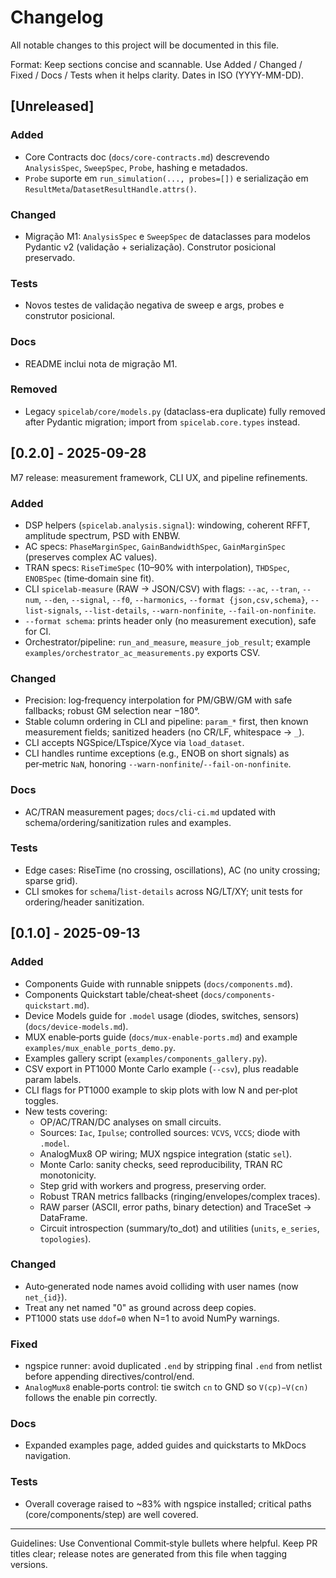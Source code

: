 # Changelog

All notable changes to this project will be documented in this file.

Format: Keep sections concise and scannable. Use Added / Changed / Fixed / Docs / Tests
when it helps clarity. Dates in ISO (YYYY-MM-DD).

## [Unreleased]
### Added
- Core Contracts doc (`docs/core-contracts.md`) descrevendo `AnalysisSpec`, `SweepSpec`, `Probe`, hashing e metadados.
- `Probe` suporte em `run_simulation(..., probes=[])` e serialização em `ResultMeta`/`DatasetResultHandle.attrs()`.

### Changed
- Migração M1: `AnalysisSpec` e `SweepSpec` de dataclasses para modelos Pydantic v2 (validação + serialização). Construtor posicional preservado.

### Tests
- Novos testes de validação negativa de sweep e args, probes e construtor posicional.

### Docs
- README inclui nota de migração M1.

### Removed
- Legacy `spicelab/core/models.py` (dataclass-era duplicate) fully removed after Pydantic migration; import from `spicelab.core.types` instead.

## [0.2.0] - 2025-09-28

M7 release: measurement framework, CLI UX, and pipeline refinements.

### Added
- DSP helpers (`spicelab.analysis.signal`): windowing, coherent RFFT, amplitude spectrum, PSD with ENBW.
- AC specs: `PhaseMarginSpec`, `GainBandwidthSpec`, `GainMarginSpec` (preserves complex AC values).
- TRAN specs: `RiseTimeSpec` (10–90% with interpolation), `THDSpec`, `ENOBSpec` (time‑domain sine fit).
- CLI `spicelab-measure` (RAW → JSON/CSV) with flags: `--ac`, `--tran`, `--num`, `--den`, `--signal`, `--f0`, `--harmonics`, `--format {json,csv,schema}`, `--list-signals`, `--list-details`, `--warn-nonfinite`, `--fail-on-nonfinite`.
- `--format schema`: prints header only (no measurement execution), safe for CI.
- Orchestrator/pipeline: `run_and_measure`, `measure_job_result`; example `examples/orchestrator_ac_measurements.py` exports CSV.

### Changed
- Precision: log‑frequency interpolation for PM/GBW/GM with safe fallbacks; robust GM selection near −180°.
- Stable column ordering in CLI and pipeline: `param_*` first, then known measurement fields; sanitized headers (no CR/LF, whitespace → `_`).
- CLI accepts NGSpice/LTspice/Xyce via `load_dataset`.
- CLI handles runtime exceptions (e.g., ENOB on short signals) as per‑metric `NaN`, honoring `--warn-nonfinite`/`--fail-on-nonfinite`.

### Docs
- AC/TRAN measurement pages; `docs/cli-ci.md` updated with schema/ordering/sanitization rules and examples.

### Tests
- Edge cases: RiseTime (no crossing, oscillations), AC (no unity crossing; sparse grid).
- CLI smokes for `schema`/`list-details` across NG/LT/XY; unit tests for ordering/header sanitization.

## [0.1.0] - 2025-09-13

### Added
- Components Guide with runnable snippets (`docs/components.md`).
- Components Quickstart table/cheat‑sheet (`docs/components-quickstart.md`).
- Device Models guide for `.model` usage (diodes, switches, sensors) (`docs/device-models.md`).
- MUX enable‑ports guide (`docs/mux-enable-ports.md`) and example `examples/mux_enable_ports_demo.py`.
- Examples gallery script (`examples/components_gallery.py`).
- CSV export in PT1000 Monte Carlo example (`--csv`), plus readable param labels.
- CLI flags for PT1000 example to skip plots with low N and per‑plot toggles.
- New tests covering:
  - OP/AC/TRAN/DC analyses on small circuits.
  - Sources: `Iac`, `Ipulse`; controlled sources: `VCVS`, `VCCS`; diode with `.model`.
  - AnalogMux8 OP wiring; MUX ngspice integration (static `sel`).
  - Monte Carlo: sanity checks, seed reproducibility, TRAN RC monotonicity.
  - Step grid with workers and progress, preserving order.
  - Robust TRAN metrics fallbacks (ringing/envelopes/complex traces).
  - RAW parser (ASCII, error paths, binary detection) and TraceSet → DataFrame.
  - Circuit introspection (summary/to_dot) and utilities (`units`, `e_series`, `topologies`).

### Changed
- Auto‑generated node names avoid colliding with user names (now `net_{id}`).
- Treat any net named "0" as ground across deep copies.
- PT1000 stats use `ddof=0` when N=1 to avoid NumPy warnings.

### Fixed
- ngspice runner: avoid duplicated `.end` by stripping final `.end` from netlist before
  appending directives/control/end.
- `AnalogMux8` enable‑ports control: tie switch `cn` to GND so `V(cp)−V(cn)` follows
  the enable pin correctly.

### Docs
- Expanded examples page, added guides and quickstarts to MkDocs navigation.

### Tests
- Overall coverage raised to ~83% with ngspice installed; critical paths (core/components/step)
  are well covered.

---

Guidelines: Use Conventional Commit‑style bullets where helpful. Keep PR titles
clear; release notes are generated from this file when tagging versions.
